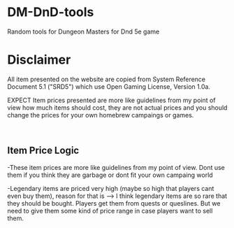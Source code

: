 # DM-DnD-tools
Random tools for Dungeon Masters for Dnd 5e game

<h1>Disclaimer</h1>
<p>All item presented on the website are copied from System Reference Document 5.1 ("SRD5") which use Open Gaming License, Version 1.0a.</p>
<p>EXPECT Item prices presented are more like guidelines from my point of view how much items should cost, they are not actual prices and you should change the prices for your own homebrew campaings or games.</p><br>
<h2>Item Price Logic</h2>
<p>-These item prices are more like guidelines from my point of view. Dont use them if you think they are garbage or dont fit your own campaing world</p>
<p>-Legendary items are priced very high (maybe so high that players cant even buy them), reason for that is --> I think legendary items are so rare that they should be bought. Players get them from quests or queslines. But we need to give them some kind of price range in case players want to sell them.</p>
